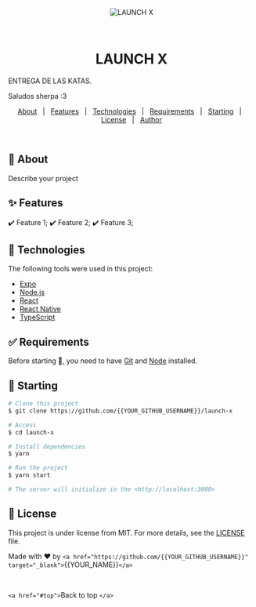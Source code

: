 <div align="center" id="top"> 
  <img src="./.github/app.gif" alt="LAUNCH X" />

  &#xa0;

<!-- <a href="https://launchx.netlify.app">Demo</a> -->

</div>

<h1 align="center">LAUNCH X</h1>

ENTREGA DE LAS KATAS.

Saludos sherpa :3

<!-- <img alt="Github issues" src="https://img.shields.io/github/issues/{{YOUR_GITHUB_USERNAME}}/launch-x?color=56BEB8" /> -->

<!-- <img alt="Github forks" src="https://img.shields.io/github/forks/{{YOUR_GITHUB_USERNAME}}/launch-x?color=56BEB8" /> -->

<!-- <img alt="Github stars" src="https://img.shields.io/github/stars/{{YOUR_GITHUB_USERNAME}}/launch-x?color=56BEB8" /> -->

</p>

<!-- Status -->

<!-- <h4 align="center"> 
	🚧  LAUNCH X 🚀 Under construction...  🚧
</h4> 

<hr> -->

<p align="center">
  <a href="#dart-about">About</a>   |   
  <a href="#sparkles-features">Features</a>   |  
  <a href="#rocket-technologies">Technologies</a>   |  
  <a href="#white_check_mark-requirements">Requirements</a>   |  
  <a href="#checkered_flag-starting">Starting</a>   |  
  <a href="#memo-license">License</a>   |  
  <a href="https://github.com/{{YOUR_GITHUB_USERNAME}}" target="_blank">Author</a>
</p>

<br>

## 🎯 About

Describe your project

## ✨ Features

✔️ Feature 1;
✔️ Feature 2;
✔️ Feature 3;

## 🚀 Technologies

The following tools were used in this project:

- [Expo](https://expo.io/)
- [Node.js](https://nodejs.org/en/)
- [React](https://pt-br.reactjs.org/)
- [React Native](https://reactnative.dev/)
- [TypeScript](https://www.typescriptlang.org/)

## ✅ Requirements

Before starting 🏁, you need to have [Git](https://git-scm.com) and [Node](https://nodejs.org/en/) installed.

## 🏁 Starting

```bash
# Clone this project
$ git clone https://github.com/{{YOUR_GITHUB_USERNAME}}/launch-x

# Access
$ cd launch-x

# Install dependencies
$ yarn

# Run the project
$ yarn start

# The server will initialize in the <http://localhost:3000>
```

## 📝 License

This project is under license from MIT. For more details, see the [LICENSE](LICENSE.md) file.

Made with ❤️ by `<a href="https://github.com/{{YOUR_GITHUB_USERNAME}}" target="_blank">`{{YOUR_NAME}}`</a>`

&#xa0;

`<a href="#top">`Back to top `</a>`

